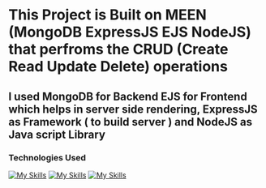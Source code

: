 # This Project is Built on MEEN (MongoDB ExpressJS EJS NodeJS) that perfroms the CRUD (Create Read Update Delete) operations
## I used MongoDB for Backend EJS for Frontend which helps in server side rendering, ExpressJS as Framework ( to build server ) and NodeJS as Java script Library 

### Technologies Used
[![My Skills](https://skillicons.dev/icons?i=mongodb)](https://skillicons.dev)
[![My Skills](https://skillicons.dev/icons?i=express)](https://skillicons.dev)
[![My Skills](https://skillicons.dev/icons?i=nodejs)](https://skillicons.dev)

